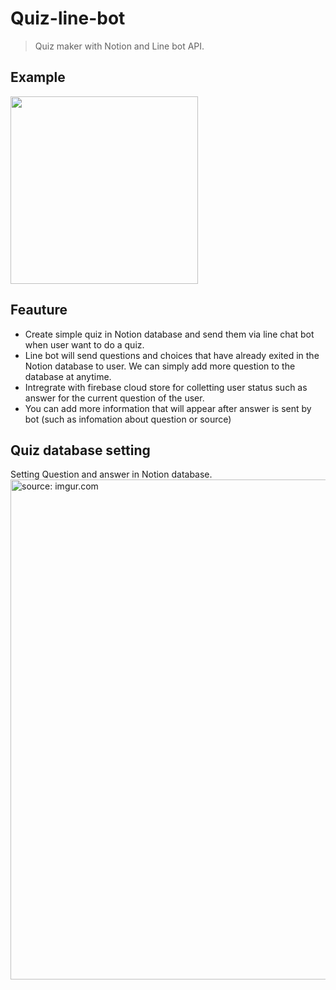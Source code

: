 # Quiz-line-bot
> Quiz maker with Notion and Line bot API.

## Example
<img src="https://i.imgur.com/fjvwMAv.gif" width="300"/>

## Feauture
- Create simple quiz in Notion database and send them via line chat bot when user want to do a quiz.
- Line bot will send questions and choices that have already exited in the Notion database to user. We can simply add more question to the database at anytime.
- Intregrate with firebase cloud store for colletting user status such as answer for the current question of the user.
- You can add more information that will appear after answer is sent by bot (such as infomation about question or source)

## Quiz database setting
Setting Question and answer in Notion database.
<a href="https://imgur.com/0s2d0DO"><img src="https://i.imgur.com/0s2d0DO.png" title="source: imgur.com" width="800"/></a>
